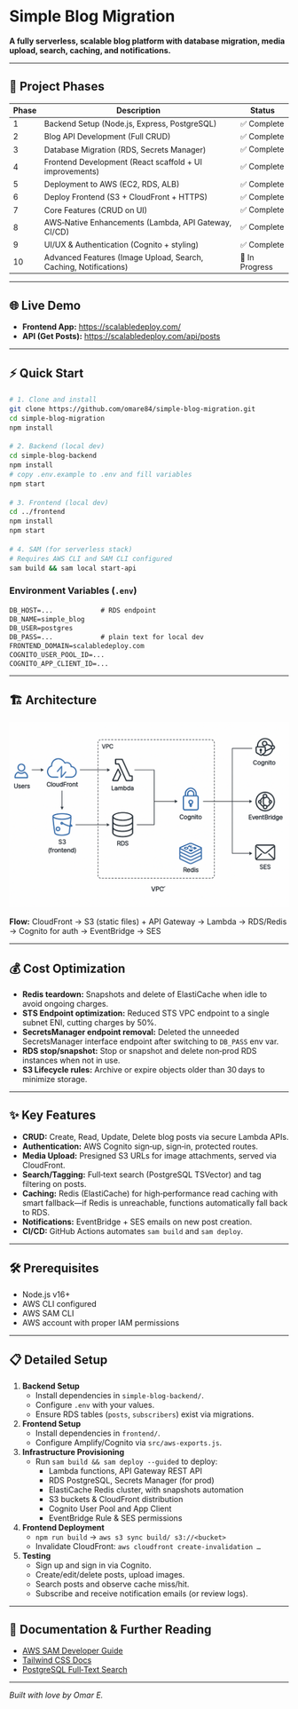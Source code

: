 # Simple Blog Migration

**A fully serverless, scalable blog platform with database migration, media upload, search, caching, and notifications.**

---

## 🚀 Project Phases

| Phase | Description                                                     | Status       |
|-------|-----------------------------------------------------------------|--------------|
| 1     | Backend Setup (Node.js, Express, PostgreSQL)                    | ✅ Complete  |
| 2     | Blog API Development (Full CRUD)                                | ✅ Complete  |
| 3     | Database Migration (RDS, Secrets Manager)                       | ✅ Complete  |
| 4     | Frontend Development (React scaffold + UI improvements)         | ✅ Complete  |
| 5     | Deployment to AWS (EC2, RDS, ALB)                               | ✅ Complete  |
| 6     | Deploy Frontend (S3 + CloudFront + HTTPS)                       | ✅ Complete  |
| 7     | Core Features (CRUD on UI)                                      | ✅ Complete  |
| 8     | AWS‑Native Enhancements (Lambda, API Gateway, CI/CD)           | ✅ Complete  |
| 9     | UI/UX & Authentication (Cognito + styling)                     | ✅ Complete  |
| 10    | Advanced Features (Image Upload, Search, Caching, Notifications) | 🚧 In Progress |

---

## 🌐 Live Demo

- **Frontend App:** https://scalabledeploy.com/  
- **API (Get Posts):** https://scalabledeploy.com/api/posts

---

## ⚡ Quick Start

```bash
# 1. Clone and install
git clone https://github.com/omare84/simple-blog-migration.git
cd simple-blog-migration
npm install

# 2. Backend (local dev)
cd simple-blog-backend
npm install
# copy .env.example to .env and fill variables
npm start

# 3. Frontend (local dev)
cd ../frontend
npm install
npm start

# 4. SAM (for serverless stack)
# Requires AWS CLI and SAM CLI configured
sam build && sam local start-api
```

### Environment Variables (`.env`)
```
DB_HOST=...            # RDS endpoint
DB_NAME=simple_blog
DB_USER=postgres
DB_PASS=...            # plain text for local dev
FRONTEND_DOMAIN=scalabledeploy.com
COGNITO_USER_POOL_ID=...
COGNITO_APP_CLIENT_ID=...
```

---

## 🏗️ Architecture

![Architecture Diagram](docs/architecture.png)

**Flow:** CloudFront → S3 (static files) + API Gateway → Lambda → RDS/Redis → Cognito for auth → EventBridge → SES

---

## 💰 Cost Optimization

- **Redis teardown:** Snapshots and delete of ElastiCache when idle to avoid ongoing charges.  
- **STS Endpoint optimization:** Reduced STS VPC endpoint to a single subnet ENI, cutting charges by 50%.  
- **SecretsManager endpoint removal:** Deleted the unneeded SecretsManager interface endpoint after switching to `DB_PASS` env var.  
- **RDS stop/snapshot:** Stop or snapshot and delete non‑prod RDS instances when not in use.  
- **S3 Lifecycle rules:** Archive or expire objects older than 30 days to minimize storage.

---

## ✨ Key Features

- **CRUD:** Create, Read, Update, Delete blog posts via secure Lambda APIs.  
- **Authentication:** AWS Cognito sign‑up, sign‑in, protected routes.  
- **Media Upload:** Presigned S3 URLs for image attachments, served via CloudFront.  
- **Search/Tagging:** Full‑text search (PostgreSQL TSVector) and tag filtering on posts.  
- **Caching:** Redis (ElastiCache) for high‑performance read caching with smart fallback—if Redis is unreachable, functions automatically fall back to RDS.  
- **Notifications:** EventBridge + SES emails on new post creation.  
- **CI/CD:** GitHub Actions automates `sam build` and `sam deploy`.

---

## 🛠️ Prerequisites

- Node.js v16+  
- AWS CLI configured  
- AWS SAM CLI  
- AWS account with proper IAM permissions

---

## 📋 Detailed Setup

1. **Backend Setup**  
   - Install dependencies in `simple-blog-backend/`.  
   - Configure `.env` with your values.  
   - Ensure RDS tables (`posts`, `subscribers`) exist via migrations.
2. **Frontend Setup**  
   - Install dependencies in `frontend/`.  
   - Configure Amplify/Cognito via `src/aws-exports.js`.
3. **Infrastructure Provisioning**  
   - Run `sam build && sam deploy --guided` to deploy:  
     - Lambda functions, API Gateway REST API  
     - RDS PostgreSQL, Secrets Manager (for prod)  
     - ElastiCache Redis cluster, with snapshots automation  
     - S3 buckets & CloudFront distribution  
     - Cognito User Pool and App Client  
     - EventBridge Rule & SES permissions  
4. **Frontend Deployment**  
   - `npm run build` → `aws s3 sync build/ s3://<bucket>`  
   - Invalidate CloudFront: `aws cloudfront create-invalidation …`
5. **Testing**  
   - Sign up and sign in via Cognito.  
   - Create/edit/delete posts, upload images.  
   - Search posts and observe cache miss/hit.  
   - Subscribe and receive notification emails (or review logs).

---

## 📖 Documentation & Further Reading

- [AWS SAM Developer Guide](https://docs.aws.amazon.com/serverless-application-model/latest/developerguide/)  
- [Tailwind CSS Docs](https://tailwindcss.com/docs)  
- [PostgreSQL Full‑Text Search](https://www.postgresql.org/docs/current/textsearch.html)

---

*Built with love by Omar E.*
